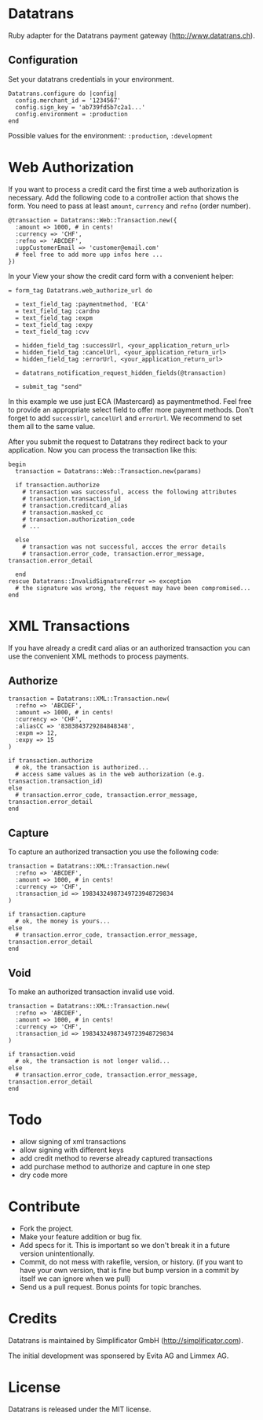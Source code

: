 Datatrans
=========

Ruby adapter for the Datatrans payment gateway (http://www.datatrans.ch).

Configuration
-------------

Set your datatrans credentials in your environment.

    Datatrans.configure do |config|
      config.merchant_id = '1234567'
      config.sign_key = 'ab739fd5b7c2a1...'
      config.environment = :production
    end

Possible values for the environment: `:production`, `:development`

Web Authorization
=================

If you want to process a credit card the first time a web authorization is
necessary. Add the following code to a controller action that shows the form.
You need to pass at least `amount`, `currency` and `refno` (order number).

    @transaction = Datatrans::Web::Transaction.new({
      :amount => 1000, # in cents!
      :currency => 'CHF',
      :refno => 'ABCDEF',
      :uppCustomerEmail => 'customer@email.com'
      # feel free to add more upp infos here ...
    })
    
In your View your show the credit card form with a convenient helper:

    = form_tag Datatrans.web_authorize_url do
    
      = text_field_tag :paymentmethod, 'ECA'
      = text_field_tag :cardno
      = text_field_tag :expm
      = text_field_tag :expy
      = text_field_tag :cvv
    
      = hidden_field_tag :successUrl, <your_application_return_url>
      = hidden_field_tag :cancelUrl, <your_application_return_url>
      = hidden_field_tag :errorUrl, <your_application_return_url>
    
      = datatrans_notification_request_hidden_fields(@transaction)
    
      = submit_tag "send"
      
In this example we use just ECA (Mastercard) as paymentmethod. Feel free to
provide an appropriate select field to offer more payment methods. Don't forget
to add `successUrl`, `cancelUrl` and `errorUrl`. We recommend to set them all
to the same value.
 
After you submit the request to Datatrans they redirect back to your application.
Now you can process the transaction like this:

    begin
      transaction = Datatrans::Web::Transaction.new(params)
      
      if transaction.authorize
        # transaction was successful, access the following attributes
        # transaction.transaction_id
        # transaction.creditcard_alias
        # transaction.masked_cc
        # transaction.authorization_code
        # ...
        
      else
        # transaction was not successful, accces the error details
        # transaction.error_code, transaction.error_message, transaction.error_detail
        
      end 
    rescue Datatrans::InvalidSignatureError => exception
      # the signature was wrong, the request may have been compromised...
    end
  
XML Transactions
================

If you have already a credit card alias or an authorized transaction you can
use the convenient XML methods to process payments.

Authorize
---------

    transaction = Datatrans::XML::Transaction.new(
      :refno => 'ABCDEF',
      :amount => 1000, # in cents!
      :currency => 'CHF',
      :aliasCC => '8383843729284848348',
      :expm => 12,
      :expy => 15
    )
    
    if transaction.authorize
      # ok, the transaction is authorized...
      # access same values as in the web authorization (e.g. transaction.transaction_id)
    else
      # transaction.error_code, transaction.error_message, transaction.error_detail
    end


Capture
-------

To capture an authorized transaction you use the following code:

    transaction = Datatrans::XML::Transaction.new(
      :refno => 'ABCDEF',
      :amount => 1000, # in cents!
      :currency => 'CHF',
      :transaction_id => 19834324987349723948729834
    )
    
    if transaction.capture
      # ok, the money is yours...
    else
      # transaction.error_code, transaction.error_message, transaction.error_detail
    end
    

Void
----

To make an authorized transaction invalid use void.

    transaction = Datatrans::XML::Transaction.new(
      :refno => 'ABCDEF',
      :amount => 1000, # in cents!
      :currency => 'CHF',
      :transaction_id => 19834324987349723948729834
    )
    
    if transaction.void
      # ok, the transaction is not longer valid...
    else
      # transaction.error_code, transaction.error_message, transaction.error_detail
    end


Todo
====

* allow signing of xml transactions
* allow signing with different keys
* add credit method to reverse already captured transactions
* add purchase method to authorize and capture in one step
* dry code more


Contribute
==========

* Fork the project.
* Make your feature addition or bug fix.
* Add specs for it. This is important so we don't break it in a
  future version unintentionally.
* Commit, do not mess with rakefile, version, or history.
  (if you want to have your own version, that is fine but bump version in a commit by itself we can ignore when we pull)
* Send us a pull request. Bonus points for topic branches.
  

Credits
=======

Datatrans is maintained by Simplificator GmbH (http://simplificator.com).

The initial development was sponsered by Evita AG and Limmex AG.

License
=======

Datatrans is released under the MIT license.
